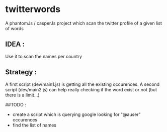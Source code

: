 # twitterwords
A phantomJs / casperJs project which scan the twitter profile of a given list of words


## IDEA : 

Use it to scan the names per country

## Strategy :

A first script (dev/main1.js) is getting all the existing occurences. 
A second script (dev/main2.js) can help really checking if the word exist or not (but there is a limit...)


##TODO :

- create a script which is querying google looking for "@auser" occurences
- find the list of names